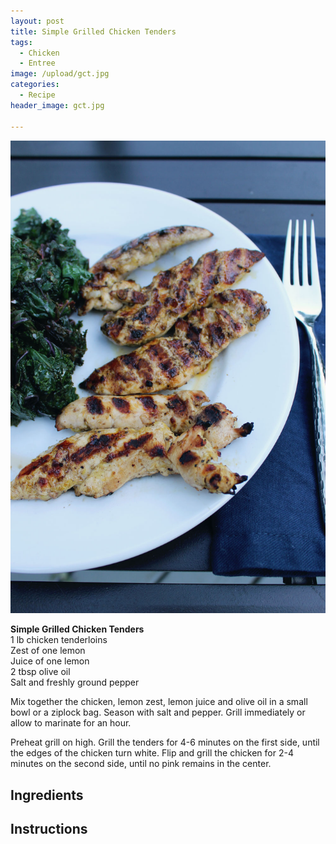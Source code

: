```yaml
---
layout: post
title: Simple Grilled Chicken Tenders
tags:
  - Chicken
  - Entree
image: /upload/gct.jpg
categories:
  - Recipe
header_image: gct.jpg

---
```


![Image of Simple Grilled Chicken Tenders.](/upload/gct.jpg)

**Simple Grilled Chicken Tenders**  
1 lb chicken tenderloins  
Zest of one lemon  
Juice of one lemon  
2 tbsp olive oil  
Salt and freshly ground pepper  
  
Mix together the chicken, lemon zest, lemon juice and olive oil in a small bowl or a ziplock bag. Season with salt and pepper. Grill immediately or allow to marinate for an hour.  
  
Preheat grill on high. Grill the tenders for 4-6 minutes on the first side, until the edges of the chicken turn white. Flip and grill the chicken for 2-4 minutes on the second side, until no pink remains in the center.

## Ingredients



## Instructions







